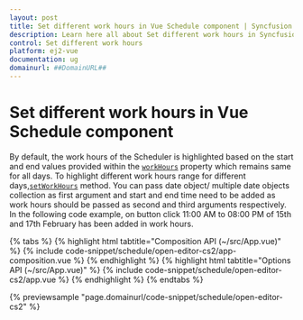 ```yaml
---
layout: post
title: Set different work hours in Vue Schedule component | Syncfusion
description: Learn here all about Set different work hours in Syncfusion Vue Schedule component of Syncfusion Essential JS 2 and more.
control: Set different work hours 
platform: ej2-vue
documentation: ug
domainurl: ##DomainURL##
---
```


# Set different work hours in Vue Schedule component

By default, the work hours of the Scheduler is highlighted based on the start and end values provided within the [`workHours`](../api/schedule/workHours/) property which remains same for all days. To highlight different work hours range for different days,[`setWorkHours`](../api/schedule/#setworkhours) method. You can pass date object/ multiple date objects collection as first argument and start and end time need to be added as work hours should be passed as second and third arguments respectively. In the following code example, on button click 11:00 AM to 08:00 PM of 15th and 17th February has been added in work hours.

{% tabs %}
{% highlight html tabtitle="Composition API (~/src/App.vue)" %}
{% include code-snippet/schedule/open-editor-cs2/app-composition.vue %}
{% endhighlight %}
{% highlight html tabtitle="Options API (~/src/App.vue)" %}
{% include code-snippet/schedule/open-editor-cs2/app.vue %}
{% endhighlight %}
{% endtabs %}
        
{% previewsample "page.domainurl/code-snippet/schedule/open-editor-cs2" %}